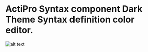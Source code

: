 # ActiPro Syntax component Dark Theme Syntax definition color editor.

![alt text]([http://url/to/img.png](https://i2.paste.pics/80cce2b17b07dd7155496b76ed3eb7ef.png?trs=37e97750153d0c825b13c7a48cbf7024ed401097750e5d0787d532ce00753b42)https://i2.paste.pics/80cce2b17b07dd7155496b76ed3eb7ef.png?trs=37e97750153d0c825b13c7a48cbf7024ed401097750e5d0787d532ce00753b42)
